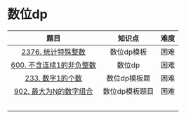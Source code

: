 # 数位dp

|                             题目                             |     知识点     | 难度 |
| :----------------------------------------------------------: | :------------: | :--: |
| [2376. 统计特殊整数](https://leetcode.cn/problems/count-special-integers/) |   数位dp模板   | 困难 |
| [600. 不含连续1的非负整数](https://leetcode.cn/problems/non-negative-integers-without-consecutive-ones/solution/shu-wei-dp-by-man-qian-shu-xiao-ming-felv/) |     数位dp     | 困难 |
|                     [233. 数字1的个数]()                     |  数位dp模板题  | 困难 |
| [902. 最大为N的数字组合](https://leetcode.cn/problems/numbers-at-most-n-given-digit-set/) | 数位dp模板题目 | 困难 |
|                                                              |                |      |
|                                                              |                |      |
|                                                              |                |      |
|                                                              |                |      |
|                                                              |                |      |